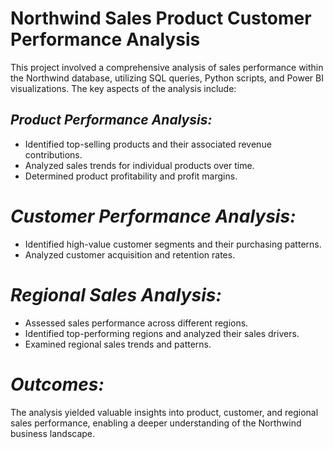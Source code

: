 # Northwind Sales Product Customer Performance Analysis
This project involved a comprehensive analysis of sales performance within the Northwind database, utilizing SQL queries, Python scripts, and Power BI visualizations. 
The key aspects of the analysis include:


## *Product Performance Analysis:*

* Identified top-selling products and their associated revenue contributions.
* Analyzed sales trends for individual products over time.
* Determined product profitability and profit margins.

# *Customer Performance Analysis:*

* Identified high-value customer segments and their purchasing patterns.
* Analyzed customer acquisition and retention rates.

# *Regional Sales Analysis:*

* Assessed sales performance across different regions.
* Identified top-performing regions and analyzed their sales drivers.
* Examined regional sales trends and patterns.

# *Outcomes:*

The analysis yielded valuable insights into product, customer, and regional sales performance, enabling a deeper understanding of the Northwind business landscape. 
